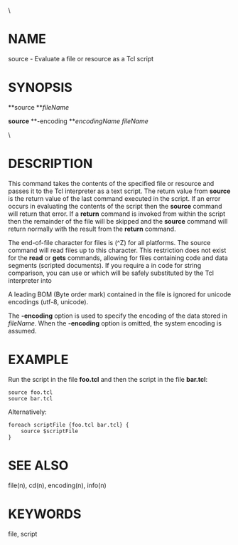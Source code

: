 \

# NAME

source - Evaluate a file or resource as a Tcl script

# SYNOPSIS

**source ***fileName*

**source** **-encoding ***encodingName fileName*

\

# DESCRIPTION

This command takes the contents of the specified file or resource and
passes it to the Tcl interpreter as a text script. The return value from
**source** is the return value of the last command executed in the
script. If an error occurs in evaluating the contents of the script then
the **source** command will return that error. If a **return** command
is invoked from within the script then the remainder of the file will be
skipped and the **source** command will return normally with the result
from the **return** command.

The end-of-file character for files is (\^Z) for all platforms. The
source command will read files up to this character. This restriction
does not exist for the **read** or **gets** commands, allowing for files
containing code and data segments (scripted documents). If you require a
in code for string comparison, you can use or which will be safely
substituted by the Tcl interpreter into

A leading BOM (Byte order mark) contained in the file is ignored for
unicode encodings (utf-8, unicode).

The **-encoding** option is used to specify the encoding of the data
stored in *fileName*. When the **-encoding** option is omitted, the
system encoding is assumed.

# EXAMPLE

Run the script in the file **foo.tcl** and then the script in the file
**bar.tcl**:

    source foo.tcl
    source bar.tcl

Alternatively:

    foreach scriptFile {foo.tcl bar.tcl} {
        source $scriptFile
    }

# SEE ALSO

file(n), cd(n), encoding(n), info(n)

# KEYWORDS

file, script
